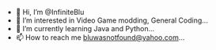 - 👋 Hi, I’m @InfiniteBlu
- 👀 I’m interested in Video Game modding, General Coding...
- 🌱 I’m currently learning Java and Python...
- 📫 How to reach me bluwasnotfound@yahoo.com...

<!---
BluLEPRD/BluLEPRD is a ✨ special ✨ repository because its `README.md` (this file) appears on your GitHub profile.
You can click the Preview link to take a look at your changes.
--->
